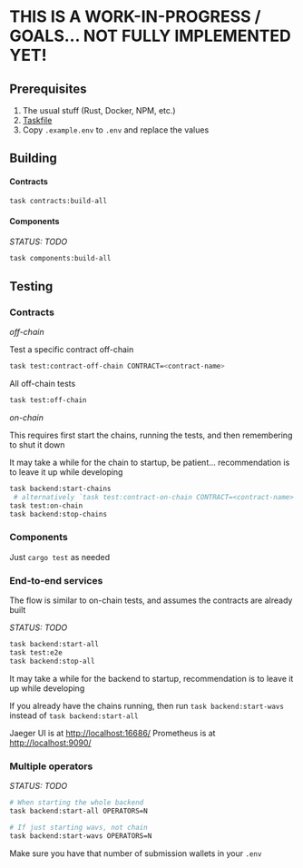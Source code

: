 # THIS IS A WORK-IN-PROGRESS / GOALS... NOT FULLY IMPLEMENTED YET!

## Prerequisites

1. The usual stuff (Rust, Docker, NPM, etc.)
2. [Taskfile](https://taskfile.dev/installation)
3. Copy `.example.env` to `.env` and replace the values

## Building

#### Contracts

```bash
task contracts:build-all
```

#### Components

_STATUS: TODO_
```bash
task components:build-all
```

## Testing


### Contracts

*off-chain*

Test a specific contract off-chain
```bash
task test:contract-off-chain CONTRACT=<contract-name>
```

All off-chain tests
```bash
task test:off-chain
```

*on-chain*

This requires first start the chains, running the tests, and then remembering to shut it down

It may take a while for the chain to startup, be patient... recommendation is to leave it up while developing

```bash
task backend:start-chains
 # alternatively `task test:contract-on-chain CONTRACT=<contract-name>`
task test:on-chain
task backend:stop-chains
```


### Components

Just `cargo test` as needed

### End-to-end services

The flow is similar to on-chain tests, and assumes the contracts are already built

_STATUS: TODO_
```bash
task backend:start-all
task test:e2e
task backend:stop-all
```

It may take a while for the backend to startup, recommendation is to leave it up while developing

If you already have the chains running, then run `task backend:start-wavs` instead of `task backend:start-all`

Jaeger UI is at [http://localhost:16686/](http://localhost:16686/)
Prometheus is at [http://localhost:9090/](http://localhost:9090/)

### Multiple operators

_STATUS: TODO_
```bash
# When starting the whole backend
task backend:start-all OPERATORS=N

# If just starting wavs, not chain
task backend:start-wavs OPERATORS=N
```

Make sure you have that number of submission wallets in your `.env`
